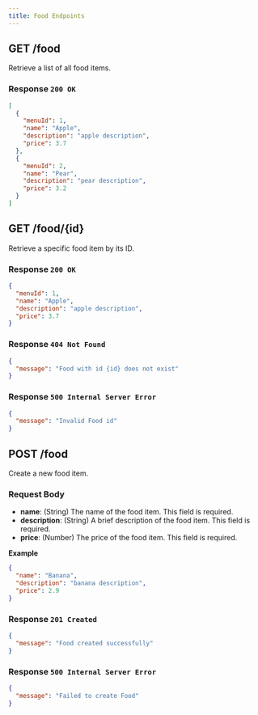 ```yaml
---
title: Food Endpoints
---
```


## GET /food
Retrieve a list of all food items.
### Response `200 OK`
```json
[
  {
    "menuId": 1,
    "name": "Apple",
    "description": "apple description",
    "price": 3.7
  },
  {
    "menuId": 2,
    "name": "Pear",
    "description": "pear description",
    "price": 3.2
  }
]
```

## GET /food/{id}
Retrieve a specific food item by its ID.
### Response `200 OK`
```json
{
  "menuId": 1,
  "name": "Apple",
  "description": "apple description",
  "price": 3.7
}
```
### Response `404 Not Found`
```json
{
  "message": "Food with id {id} does not exist"
}
```
### Response `500 Internal Server Error`
```json
{
  "message": "Invalid Food id"
}
```

## POST /food
Create a new food item.
### Request Body
- **name**: (String) The name of the food item. This field is required.
- **description**: (String) A brief description of the food item. This field is required.
- **price**: (Number) The price of the food item. This field is required.

**Example**
```json
{
  "name": "Banana",
  "description": "banana description",
  "price": 2.9
}
```
### Response `201 Created`
```json
{
  "message": "Food created successfully"
}
```
### Response `500 Internal Server Error`
```json
{
  "message": "Failed to create Food"
}
```